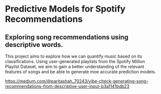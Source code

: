 # Predictive Models for Spotify Recommendations
 
## Exploring song recommendations using descriptive words.

This project aims to explore how we can quantify music based on its classifications. Using user-generated playlists from the Spotify Million Playilst Dataset, we aim to gain a better understanding of the relevant features of songs and be able to generate moe accurate prediction models. 

https://medium.com/@paritashah_70243/vibe-check-generating-song-recommendations-from-descriptive-user-input-b3a1141bdb23
